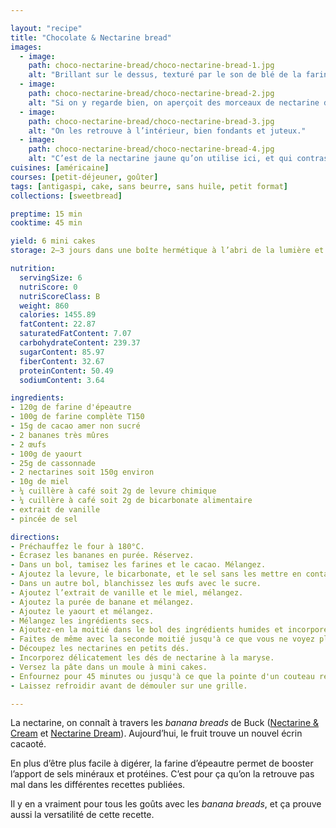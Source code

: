 ```yaml
---

layout: "recipe"
title: "Chocolate & Nectarine bread"
images:
  - image:
    path: choco-nectarine-bread/choco-nectarine-bread-1.jpg
    alt: "Brillant sur le dessus, texturé par le son de blé de la farine complète, et légèrement craquelé comme on l’aime."
  - image:
    path: choco-nectarine-bread/choco-nectarine-bread-2.jpg
    alt: "Si on y regarde bien, on aperçoit des morceaux de nectarine desséchés à la surface."
  - image:
    path: choco-nectarine-bread/choco-nectarine-bread-3.jpg
    alt: "On les retrouve à l’intérieur, bien fondants et juteux."
  - image:
    path: choco-nectarine-bread/choco-nectarine-bread-4.jpg
    alt: "C’est de la nectarine jaune qu’on utilise ici, et qui contraste avec la couleur cacao de la mie."
cuisines: [américaine]
courses: [petit-déjeuner, goûter]
tags: [antigaspi, cake, sans beurre, sans huile, petit format]
collections: [sweetbread]

preptime: 15 min
cooktime: 45 min

yield: 6 mini cakes
storage: 2–3 jours dans une boîte hermétique à l’abri de la lumière et de la chaleur. 5 jours au frigo. 2 mois au congélateur.

nutrition:
  servingSize: 6
  nutriScore: 0
  nutriScoreClass: B
  weight: 860
  calories: 1455.89
  fatContent: 22.87
  saturatedFatContent: 7.07
  carbohydrateContent: 239.37
  sugarContent: 85.97
  fiberContent: 32.67
  proteinContent: 50.49
  sodiumContent: 3.64

ingredients:
- 120g de farine d'épeautre
- 100g de farine complète T150
- 15g de cacao amer non sucré
- 2 bananes très mûres
- 2 œufs
- 100g de yaourt
- 25g de cassonnade
- 2 nectarines soit 150g environ
- 10g de miel
- ¼ cuillère à café soit 2g de levure chimique
- ¼ cuillère à café soit 2g de bicarbonate alimentaire
- extrait de vanille
- pincée de sel

directions:
- Préchauffez le four à 180°C.
- Écrasez les bananes en purée. Réservez.
- Dans un bol, tamisez les farines et le cacao. Mélangez. 
- Ajoutez la levure, le bicarbonate, et le sel sans les mettre en contact.
- Dans un autre bol, blanchissez les œufs avec le sucre. 
- Ajoutez l’extrait de vanille et le miel, mélangez. 
- Ajoutez la purée de banane et mélangez. 
- Ajoutez le yaourt et mélangez. 
- Mélangez les ingrédients secs. 
- Ajoutez-en la moitié dans le bol des ingrédients humides et incorporez délicatement à la maryse. 
- Faites de même avec la seconde moitié jusqu'à ce que vous ne voyez plus de grumeaux.
- Découpez les nectarines en petits dés.
- Incorporez délicatement les dés de nectarine à la maryse.
- Versez la pâte dans un moule à mini cakes.
- Enfournez pour 45 minutes ou jusqu'à ce que la pointe d'un couteau ressorte sèche. 
- Laissez refroidir avant de démouler sur une grille. 

---
```


La nectarine, on connaît à travers les <i lang="en">banana breads</i> de Buck ([Nectarine & Cream](bucks-nectarine-bread.html) et [Nectarine Dream](bucks-nectarine-dream.html)). Aujourd’hui, le fruit trouve un nouvel écrin cacaoté.

En plus d’être plus facile à digérer, la farine d’épeautre permet de booster l’apport de sels minéraux et protéines. C’est pour ça qu’on la retrouve pas mal dans les différentes recettes publiées.

Il y en a vraiment pour tous les goûts avec les <i lang="en">banana breads</i>, et ça prouve aussi la versatilité de cette recette.